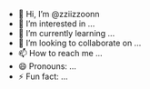 - 👋 Hi, I’m @zziizzoonn
- 👀 I’m interested in ...
- 🌱 I’m currently learning ...
- 💞️ I’m looking to collaborate on ...
- 📫 How to reach me ...
- 😄 Pronouns: ...
- ⚡ Fun fact: ...

<!---
zziizzoonn/zziizzoonn is a ✨ special ✨ repository because its `README.md` (this file) appears on your GitHub profile.
You can click the Preview link to take a look at your changes.
--->
